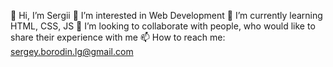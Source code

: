 👋 Hi, I’m Sergii
👀 I’m interested in Web Development
🌱 I’m currently learning HTML, CSS, JS
💞️ I’m looking to collaborate with people, who would like to share their experience with me
📫 How to reach me: sergey.borodin.lg@gmail.com

<!---
BoroDinS/BoroDinS is a ✨ special ✨ repository because its `README.md` (this file) appears on your GitHub profile.
You can click the Preview link to take a look at your changes.
--->
